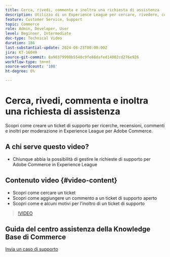 ```yaml
---
title: Cerca, rivedi, commenta e inoltra una richiesta di assistenza
description: Utilizzo di un Experience League per cercare, rivedere, commentare e inoltrare un ticket di supporto
feature: Customer Service, Support
topic: Commerce
role: Admin, Developer, User
level: Beginner, Intermediate
doc-type: Technical Video
duration: 186
last-substantial-update: 2024-08-23T00:00:00Z
jira: KT-16049
source-git-commit: 8a90379998b5540c9fe88dafed14002cd276e926
workflow-type: tm+mt
source-wordcount: '108'
ht-degree: 0%

---
```



# Cerca, rivedi, commenta e inoltra una richiesta di assistenza

Scopri come creare un ticket di supporto per ricerche, recensioni, commenti e inoltri per moderazione in Experience League per Adobe Commerce.

## A chi serve questo video?

* Chiunque abbia la possibilità di gestire le richieste di supporto per Adobe Commerce in Experience League

## Contenuto video {#video-content}

* Scopri come cercare un ticket
* Scopri come aggiungere un commento a un ticket di supporto aperto
* Scopri come e alcuni motivi per l’inoltro di un ticket di supporto

>[!VIDEO](https://video.tv.adobe.com/v/3445319?learn=on&captions=ita)

## Guida del centro assistenza della Knowledge Base di Commerce

[Invia un caso di supporto](https://experienceleague.adobe.com/it/docs/commerce-knowledge-base/kb/help-center-guide/magento-help-center-user-guide#support-case)
